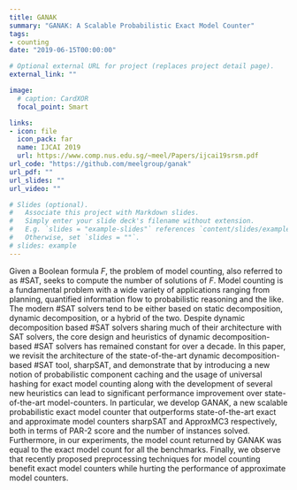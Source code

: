 ```yaml
---
title: GANAK
summary: "GANAK: A Scalable Probabilistic Exact Model Counter"
tags:
- counting
date: "2019-06-15T00:00:00"

# Optional external URL for project (replaces project detail page).
external_link: ""

image:
  # caption: CardXOR
  focal_point: Smart

links:
- icon: file
  icon_pack: far
  name: IJCAI 2019
  url: https://www.comp.nus.edu.sg/~meel/Papers/ijcai19srsm.pdf
url_code: "https://github.com/meelgroup/ganak"
url_pdf: ""
url_slides: ""
url_video: ""

# Slides (optional).
#   Associate this project with Markdown slides.
#   Simply enter your slide deck's filename without extension.
#   E.g. `slides = "example-slides"` references `content/slides/example-slides.md`.
#   Otherwise, set `slides = ""`.
# slides: example
---
```


Given a Boolean formula $F$, the problem of  model counting, also referred to as #SAT, seeks to compute the number of solutions of $F$. Model counting is a fundamental problem with a wide variety of applications ranging from planning, quantified information flow to probabilistic reasoning and the like. The modern #SAT solvers tend to be either based on static decomposition, dynamic decomposition, or a hybrid of the two. Despite dynamic decomposition based #SAT solvers sharing much of their architecture with SAT solvers, the core design and heuristics of dynamic decomposition-based #SAT solvers has remained constant for over a decade. In this paper, we revisit the architecture of the state-of-the-art dynamic decomposition-based #SAT tool, sharpSAT, and demonstrate that by introducing a new notion of probabilistic component caching and the usage of universal hashing for exact model counting along with the development of several new heuristics can lead to significant performance improvement over state-of-the-art model-counters. In particular, we develop GANAK, a new scalable probabilistic exact model counter that outperforms state-of-the-art exact and approximate model counters sharpSAT and ApproxMC3 respectively, both in terms of PAR-2 score and the number of instances solved. Furthermore, in our experiments, the model count returned by GANAK was equal to the exact model count for all the benchmarks. Finally, we observe that recently proposed preprocessing techniques for model counting benefit exact model counters while hurting the performance of approximate model counters.
